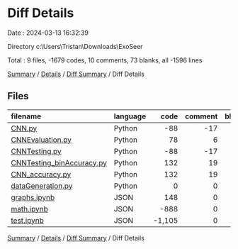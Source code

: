 # Diff Details

Date : 2024-03-13 16:32:39

Directory c:\\Users\\Tristan\\Downloads\\ExoSeer

Total : 9 files,  -1679 codes, 10 comments, 73 blanks, all -1596 lines

[Summary](results.md) / [Details](details.md) / [Diff Summary](diff.md) / Diff Details

## Files
| filename | language | code | comment | blank | total |
| :--- | :--- | ---: | ---: | ---: | ---: |
| [CNN.py](/CNN.py) | Python | -88 | -17 | -16 | -121 |
| [CNNEvaluation.py](/CNNEvaluation.py) | Python | 78 | 6 | 23 | 107 |
| [CNNTesting.py](/CNNTesting.py) | Python | -88 | -17 | -16 | -121 |
| [CNNTesting_binAccuracy.py](/CNNTesting_binAccuracy.py) | Python | 132 | 19 | 41 | 192 |
| [CNN_accuracy.py](/CNN_accuracy.py) | Python | 132 | 19 | 41 | 192 |
| [dataGeneration.py](/dataGeneration.py) | Python | 0 | 0 | 1 | 1 |
| [graphs.ipynb](/graphs.ipynb) | JSON | 148 | 0 | 1 | 149 |
| [math.ipynb](/math.ipynb) | JSON | -888 | 0 | -1 | -889 |
| [test.ipynb](/test.ipynb) | JSON | -1,105 | 0 | -1 | -1,106 |

[Summary](results.md) / [Details](details.md) / [Diff Summary](diff.md) / Diff Details